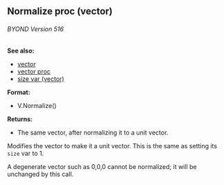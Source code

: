 ## Normalize proc (vector) 
###### BYOND Version 516
**See also:**
*   [vector](/vector)
*   [vector proc](/proc/vector)
*   [size var (vector)](/vector/var/size)
<!-- -->
**Format:**
*   V.Normalize()
<!-- -->
**Returns:**
*   The same vector, after normalizing it to a unit vector.


Modifies the vector to make it a unit vector. This is the same
as setting its `size` var to 1. 

A degenerate vector such as
0,0,0 cannot be normalized; it will be unchanged by this call.